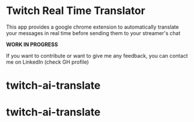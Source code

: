 # Twitch Real Time Translator

This app provides a google chrome extension to automatically translate your messages in real time before sending them to your streamer's chat 

**WORK IN PROGRESS**

If you want to contribute or want to give me any feedback, you can contact me on LinkedIn (check GH profile)
# twitch-ai-translate
# twitch-ai-translate
